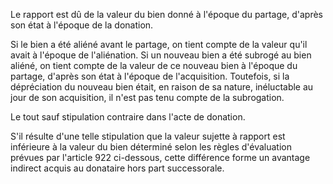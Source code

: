   
Le rapport est dû de la valeur du bien donné à l'époque du partage, d'après son état à l'époque de la donation.   

  
Si le bien a été aliéné avant le partage, on tient compte de la valeur qu'il avait à l'époque de l'aliénation. Si un nouveau bien a été subrogé au bien aliéné, on tient compte de la valeur de ce nouveau bien à l'époque du partage, d'après son état à l'époque de l'acquisition. Toutefois, si la dépréciation du nouveau bien était, en raison de sa nature, inéluctable au jour de son acquisition, il n'est pas tenu compte de la subrogation.   

  
Le tout sauf stipulation contraire dans l'acte de donation.  

  
S'il résulte d'une telle stipulation que la valeur sujette à rapport est inférieure à la valeur du bien déterminé selon les règles d'évaluation prévues par l'article 922 ci-dessous, cette différence forme un avantage indirect acquis au donataire hors part successorale.  
